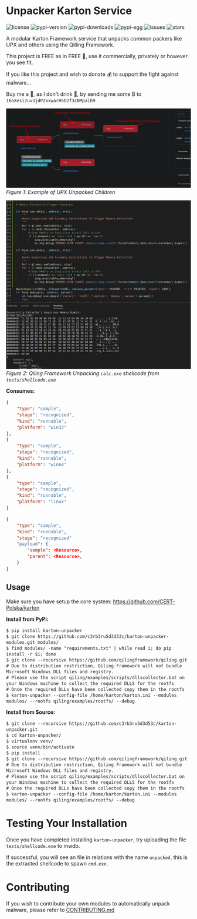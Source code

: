# Unpacker Karton Service

![license](https://img.shields.io/github/license/c3rb3ru5d3d53c/karton-unpacker-modules)
![pypi-version](https://pypip.in/v/karton-unpacker/badge.png)
![pypi-downloads](https://pypip.in/d/karton-unpacker/badge.png)
![pypi-egg](https://pypip.in/wheel/karton-unpacker/badge.svg)
![issues](https://img.shields.io/github/issues/c3rb3ru5d3d53c/karton-unpacker-modules)
![stars](https://img.shields.io/github/stars/c3rb3ru5d3d53c/karton-unpacker-modules)

A modular Karton Framework service that unpacks common packers like UPX and others using the Qilling Framework.

This project is FREE as in FREE :beer:, use it commercially, privately or however you see fit.

If you like this project and wish to donate :moneybag: to support the fight against malware...

Buy me a :tea:, as I don't drink :beer:, by sending me some ₿ to `16oXesi7uv3jdPZxxwarHSD2f3cNMpaih9`

![objects](https://github.com/c3rb3ru5d3d53c/karton-unpacker/raw/master/docs/img/objects.png)
*Figure 1: Example of UPX Unpacked Children*

![qiling](https://github.com/c3rb3ru5d3d53c/karton-unpacker/raw/master/docs/img/qiling.jpeg)
*Figure 2: Qiling Framework Unpacking `calc.exe` shellcode from `tests/shellcode.exe`*

**Consumes:**
```json
{
    "type": "sample",
    "stage": "recognized",
    "kind": "runnable",
    "platform": "win32"
},
{
    "type": "sample", 
    "stage": "recognized",
    "kind": "runnable",
    "platform": "win64" 
},
{ 
    "type": "sample",
    "stage": "recognized",
    "kind": "runnable",
    "platform": "linux"
}
```

```json
{
    "type": "sample",
    "kind": "runnable",
    "stage": "recognized"
    "payload": {
        "sample": <Resource>,
        "parent": <Resource>,
    }
}
```

## Usage

Make sure you have setup the core system: https://github.com/CERT-Polska/karton

**Install from PyPi:**
```shell
$ pip install karton-unpacker
$ git clone https://github.com/c3rb3ru5d3d53c/karton-unpacker-modules.git modules/
$ find modules/ -name "requirements.txt" | while read i; do pip install -r $i; done
$ git clone --recursive https://github.com/qilingframework/qiling.git
# Due to distribution restriction, Qiling Framework will not bundle Microsoft Windows DLL files and registry.
# Please use the script qiling/examples/scripts/dllscollector.bat on your Windows machine to collect the required DLLS for the rootfs
# Once the required DLLs have been collected copy them in the rootfs
$ karton-unpacker --config-file /home/karton/karton.ini --modules modules/ --rootfs qiling/examples/rootfs/ --debug
```

**Install from Source:**
```shell
$ git clone --recursive https://github.com/c3rb3ru5d3d53c/karton-unpacker.git
$ cd karton-unpacker/
$ virtualenv venv/
$ source venv/bin/activate
$ pip install .
$ git clone --recursive https://github.com/qilingframework/qiling.git
# Due to distribution restriction, Qiling Framework will not bundle Microsoft Windows DLL files and registry.
# Please use the script qiling/examples/scripts/dllscollector.bat on your Windows machine to collect the required DLLS for the rootfs
# Once the required DLLs have been collected copy them in the rootfs
$ karton-unpacker --config-file /home/karton/karton.ini --modules modules/ --rootfs qiling/examples/rootfs/ --debug
```

# Testing Your Installation

Once you have completed installing `karton-unpacker`, try uploading the file `tests/shellcode.exe` to mwdb.

If successful, you will see an file in relations with the name `unpacked`, this is the extracted shellcode to spawn `cmd.exe`.

# Contributing

If you wish to contribute your own modules to automatically unpack malware, please refer to [CONTRIBUTING.md](https://github.com/c3rb3ru5d3d53c/karton-unpacker/blob/master/CONTRIBUTING.md)
